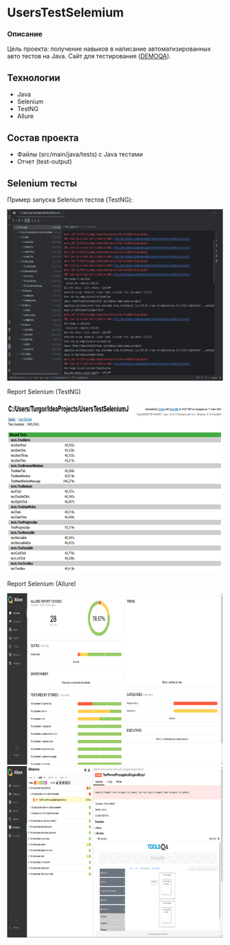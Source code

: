 #  UsersTestSelemium

### Описание

Цель проекта: получение навыков в написание автоматизированных авто тестов на Java. 
Сайт для тестирования (<a href="https://demoqa.com/">DEMOQA</a>).

## Технологии

- Java
- Selenium
- TestNG
- Allure

## Состав проекта

- Файлы (src/main/java/tests) с Java тестами
- Отчет (test-output)

## Selenium тесты

Пример запуска Selenium тестов (TestNG):

<img src="./img/TestsSelenium.png" width="700" height="400">

Report Selenium (TestNG)

<img src="./img/TestsngReportSelenium.png" width="700" height="400">

Report Selenium (Allure)

<img src="./img/AllureReportSeleniumAllTests.png" width="700" height="400">
<img src="./img/AllureReportSeleniumOneTest.png" width="700" height="400">
